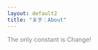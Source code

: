 ```yaml
---
layout: default2
title: "关于：About"
---
```


<font color='gray'> The only constant is Change! </font>